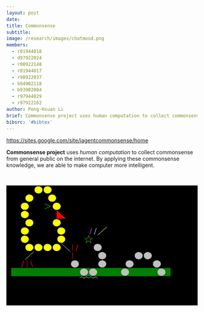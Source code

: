 ```yaml
---
layout: post
date:
title: Commonsense
subtitle:
image: /research/images/chatmood.png
members:
  - r01944018
  - d97922024
  - r00922148
  - r01944017
  - r98922037
  - b94902118
  - b93902084
  - r97944029
  - r97922162
author: Peng-Hsuan Li
brief: Commonsense project uses human computation to collect commonsense from general public on the internet. By applying these commonsense knowledge, we are able to make computer more intelligent.
bibsrc: '#bibtex'
---
```

https://sites.google.com/site/iagentcommonsense/home
<p><strong>Commonsense project</strong> uses <em>human computation</em> to collect commonsense from general public on the internet. By applying these commonsense knowledge, we are able to make computer more intelligent.</p>
<p>&nbsp;</p>
<p></p>

<img src="/research/images/chicken03.JPG" class="ui left floated image large">
